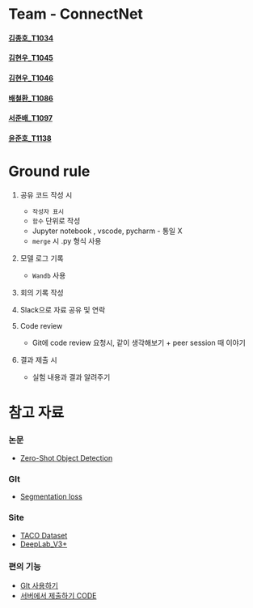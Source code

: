 # Team - ConnectNet

#### [김종호_T1034](https://github.com/Headbreakz)

#### [김현우_T1045](https://github.com/LethalSun)

#### [김현우_T1046](https://github.com/akorea)

#### [배철환_T1086](https://github.com/bcc0830)

#### [서준배_T1097](https://github.com/deokisys)

#### [윤준호_T1138](https://github.com/philgineer)



# Ground rule

1. 공유 코드 작성 시

   * `작성자 표시`
   * `함수` 단위로 작성
   * Jupyter notebook , vscode, pycharm - 통일 X
   * `merge` 시  .py 형식 사용

2. 모델 로그 기록

   * `Wandb` 사용

3. 회의 기록 작성

4. Slack으로 자료 공유 및 연락

5. Code review

   * Git에 code review 요청시, 같이 생각해보기 + peer session 때 이야기

6. 결과 제출 시

   * 실험 내용과 결과 알려주기 




# 참고 자료

### 논문

* [Zero-Shot Object Detection](https://arxiv.org/abs/1804.04340)



### GIt

* [Segmentation loss](https://github.com/JunMa11/SegLoss)



### Site

* [TACO Dataset](http://tacodataset.org/)
* [DeepLab_V3+](https://medium.com/hyunjulie/2%ED%8E%B8-%EB%91%90-%EC%A0%91%EA%B7%BC%EC%9D%98-%EC%A0%91%EC%A0%90-deeplab-v3-ef7316d4209d)



### 편의 기능

* [GIt 사용하기](https://github.com/bcaitech1/p3-ims-obd-connectnet/blob/master/headbreakz/git.md)
* [서버에서 제출하기 CODE](https://github.com/bcaitech1/p3-ims-obd-connectnet/blob/akorea/akorea/submit.py)

